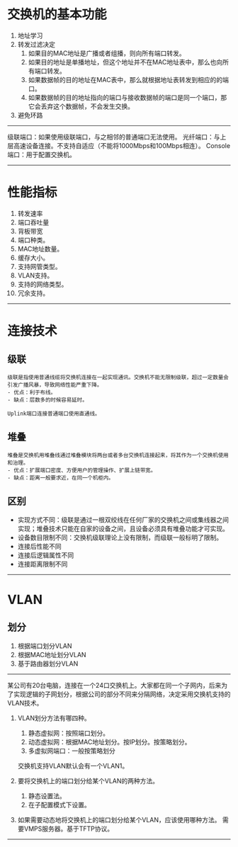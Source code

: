 # 交换机的基本功能
1. 地址学习
2. 转发过滤决定
   1. 如果目的MAC地址是广播或者组播，则向所有端口转发。
   2. 如果目的地址是单播地址，但这个地址并不在MAC地址表中，那么也向所有端口转发。
   3. 如果数据帧的目的地址在MAC表中，那么就根据地址表转发到相应的的端口。
   4. 如果数据帧的目的地址指向的端口与接收数据帧的端口是同一个端口，那它会丢弃这个数据帧，不会发生交换。
3. 避免环路

---

级联端口：如果使用级联端口，与之相邻的普通端口无法使用。
光纤端口：与上层高速设备连接。不支持自适应（不能将1000Mbps和100Mbps相连）。
Console端口：用于配置交换机。

---

# 性能指标
1. 转发速率
2. 端口吞吐量
3. 背板带宽
4. 端口种类。
5. MAC地址数量。
6. 缓存大小。
7. 支持网管类型。
8. VLAN支持。
9. 支持的网络类型。
10. 冗余支持。

---

# 连接技术
## 级联
    级联是指使用普通线缆将交换机连接在一起实现通讯。交换机不能无限制级联，超过一定数量会引发广播风暴，导致网络性能严重下降。
    - 优点：利于布线。
    - 缺点：层数多的时候容易延时。

    Uplink端口连接普通端口使用直通线。
## 堆叠
    堆叠是交换机用堆叠线通过堆叠模块将两台或者多台交换机连接起来，将其作为一个交换机使用和治理。
    - 优点：扩展端口密度、方便用户的管理操作、扩展上链带宽。
    - 缺点：距离一般要求近，在同一个机柜内。

## 区别
- 实现方式不同：级联是通过一根双绞线在任何厂家的交换机之间或集线器之间实现；堆叠技术只能在自家的设备之间，且设备必须具有堆叠功能才可实现。
- 设备数目限制不同：交换机级联理论上没有限制，而级联一般标明了限制。
- 连接后性能不同
- 连接后逻辑属性不同
- 连接距离限制不同

---

# VLAN

## 划分

1. 根据端口划分VLAN
2. 根据MAC地址划分VLAN
3. 基于路由器划分VLAN

---

某公司有20台电脑，连接在一个24口交换机上。大家都在同一个子网内，后来为了实现逻辑的子网划分，根据公司的部分不同来分隔网络，决定采用交换机支持的VLAN技术。
1. VLAN划分方法有哪四种。
   1. 静态虚拟网：按照端口划分。
   2. 动态虚拟网：根据MAC地址划分。按IP划分。按策略划分。
   3. 多虚拟网端口：一般按策略划分
   
   交换机支持VLAN默认会有一个VLAN1。
2. 要将交换机上的端口划分给某个VLAN的两种方法。
   1. 静态设置法。
   2. 在子配置模式下设置。
3. 如果需要动态地将交换机上的端口划分给某个VLAN，应该使用哪种方法。
   需要VMPS服务器。基于TFTP协议。

---


